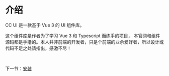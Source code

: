 # 介绍

CC UI 是一款基于 Vue 3 的 UI 组件库。  

这个组件库是作者为了学习 Vue 3 和 Typescript 而练手的项目， 本官网和组件源码都是手撸的。本人并非前端的开发者，只是个前端的业余爱好者，所以设计或代码不足之处请指出，感激不尽！  

<br/>

下一节：[安装](#/doc/install)
